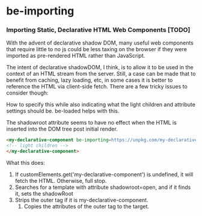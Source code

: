 # be-importing

### Importing Static, Declarative HTML Web Components [TODO]

With the advent of declarative shadow DOM, many useful web components that require little to no js could be less taxing on the browser if they were imported as pre-rendered HTML rather than JavaScript.

The intent of declarative shadowDOM, I think, is to allow it to be used in the context of an HTML stream from the server.  Still, a case can be made that to benefit from caching, lazy loading, etc, in some cases it is better to reference the HTML via client-side fetch.  There are a few tricky issues to consider though:

How to specify this while also indicating what the light children and attribute settings should be.  be-loaded helps with this.

The shadowroot attribute seems to have no effect when the HTML is inserted into the DOM tree post initial render.  


```html
<my-declarative-component be-importing=https://unpkg.com/my-declarative-component/my-declarative-component.html>
<!-- light children -->
</my-declarative-component>
```

What this does:

1.  If customElements.get('my-declarative-component') is undefined, it will fetch the HTML.  Otherwise, full stop.
2.  Searches for a template with attribute shadowroot=open, and if it finds it, sets the shadowRoot
3.  Strips the outer tag if it is my-declarative-component.
      1.  Copies the attributes of the outer tag to the target.